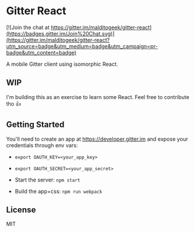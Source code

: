 # Gitter React

[![Join the chat at https://gitter.im/malditogeek/gitter-react](https://badges.gitter.im/Join%20Chat.svg)](https://gitter.im/malditogeek/gitter-react?utm_source=badge&utm_medium=badge&utm_campaign=pr-badge&utm_content=badge)

A mobile Gitter client using isomorphic React.

## WIP

I'm building this as an exercise to learn some React. Feel free to contribute tho :+1:

## Getting Started

You'll need to create an app at https://developer.gitter.im and expose your credentials through env vars:

- `export OAUTH_KEY=<your_app_key>`
- `export OAUTH_SECRET=<your_app_secret>`

- Start the server: `npm start`
- Build the app+css: `npm run webpack`

## License

MIT
